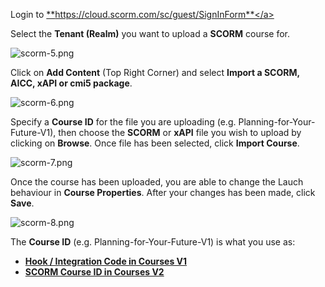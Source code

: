 Login to <a href="https://cloud.scorm.com/sc/guest/SignInForm" target="_blank">**https://cloud.scorm.com/sc/guest/SignInForm**</a>

Select the **Tenant (Realm)** you want to upload a **SCORM** course for.

![scorm-5.png](https://e02.insite.com/files/sites/global/upload-scorm-course/scorm-5.png)

Click on **Add Content** (Top Right Corner) and select **Import a SCORM, AICC, xAPI or cmi5 package**.

![scorm-6.png](https://e02.insite.com/files/sites/global/upload-scorm-course/scorm-6.png)

Specify a **Course ID** for the file you are uploading (e.g. Planning-for-Your-Future-V1), then choose the **SCORM** or **xAPI** file you wish to upload by clicking on **Browse**. Once file has been selected, click **Import Course**.

![scorm-7.png](https://e02.insite.com/files/sites/global/upload-scorm-course/scorm-7.png)

Once the course has been uploaded, you are able to change the Lauch behaviour in **Course Properties**. After your changes has been made, click **Save**.

![scorm-8.png](https://e02.insite.com/files/sites/global/upload-scorm-course/scorm-8.png)

The **Course ID** (e.g. Planning-for-Your-Future-V1) is what you use as: 
* <a href="https://e02.insite.com/help/apps/portal/global-admins/adding-scorm-course/adding-scorm-course-to-courses-v1" target="_blank">**Hook / Integration Code in Courses V1**</a>
* <a href="https://e02.insite.com/help/apps/portal/global-admins/adding-scorm-course/adding-scorm-courses" target="_blank"> **SCORM Course ID in Courses V2**</a>